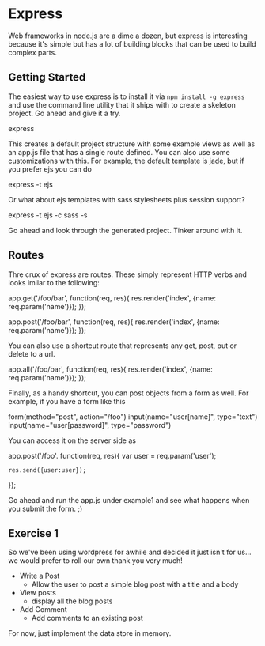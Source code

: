# Express
Web frameworks in node.js are a dime a dozen, but express is interesting because it's simple but has a lot of building blocks that can be used to build complex parts. 

## Getting Started
The easiest way to use express is to install it via `npm install -g express` and use the command line utility that it ships with to create a skeleton project. Go ahead and give it a try.
  
  express

This creates a default project structure with some example views as well as an app.js file that has a single route defined. You can also use some customizations with this. For example, the default template is jade, but if you prefer ejs you can do
  
  express -t ejs

Or what about ejs templates with sass stylesheets plus session support?
  
  express -t ejs -c sass -s

Go ahead and look through the generated project. Tinker around with it. 

## Routes
Thre crux of express are routes. These simply represent HTTP verbs and looks imilar to the following:

  app.get('/foo/bar', function(req, res){
    res.render('index', {name: req.param('name')});
  });


  app.post('/foo/bar', function(req, res){
    res.render('index', {name: req.param('name')});
  });

You can also use a shortcut route that represents any get, post, put or delete to a url.
  
  app.all('/foo/bar', function(req, res){
    res.render('index', {name: req.param('name')});
  });

Finally, as a handy shortcut, you can post objects from a form as well. For example, if you have a form like this
  
  form(method="post", action="/foo")
    input(name="user[name]", type="text")
    input(name="user[password]", type="password")

You can access it on the server side as 

  app.post('/foo'. function(req, res){
    var user = req.param('user');
    
    res.send({user:user});
  });

Go ahead and run the app.js under example1 and see what happens when you submit the form. ;)


## Exercise 1
So we've been using wordpress for awhile and decided it just isn't for us... we would prefer to roll our own thank you very much!

  * Write a Post
    - Allow the user to post a simple blog post with a title and a body
  * View posts
    - display all the blog posts
  * Add Comment
    - Add comments to an existing post

For now, just implement the data store in memory.


